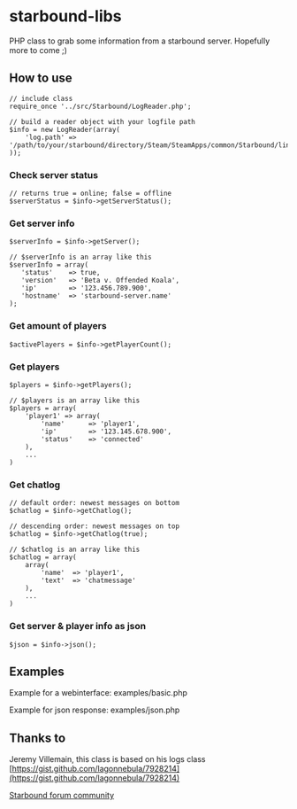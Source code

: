 starbound-libs
==============

PHP class to grab some information from a starbound server. Hopefully more to come ;)


How to use
----------
  
```
// include class
require_once '../src/Starbound/LogReader.php';

// build a reader object with your logfile path
$info = new LogReader(array(
    'log.path' => '/path/to/your/starbound/directory/Steam/SteamApps/common/Starbound/linux64'
));

```


### Check server status

```
// returns true = online; false = offline
$serverStatus = $info->getServerStatus();
```

### Get server info
  
```
$serverInfo = $info->getServer();

// $serverInfo is an array like this
$serverInfo = array(
   'status'    => true,
   'version'   => 'Beta v. Offended Koala',
   'ip'        => '123.456.789.900',
   'hostname'  => 'starbound-server.name'
);
```

### Get amount of players

```
$activePlayers = $info->getPlayerCount();
```

### Get players

```
$players = $info->getPlayers();

// $players is an array like this
$players = array(
    'player1' => array(
        'name'      => 'player1',
        'ip'        => '123.145.678.900',
        'status'    => 'connected'
    ),
    ...
)
```

### Get chatlog

```
// default order: newest messages on bottom
$chatlog = $info->getChatlog();

// descending order: newest messages on top
$chatlog = $info->getChatlog(true);

// $chatlog is an array like this
$chatlog = array(
    array(
        'name'  => 'player1',
        'text'  => 'chatmessage'
    ),
    ...
)
```

### Get server & player info as json

```
$json = $info->json();
```

Examples
--------

Example for a webinterface: examples/basic.php

Example for json response: examples/json.php

Thanks to
---------

Jeremy Villemain, this class is based on his logs class  
[https://gist.github.com/lagonnebula/7928214](https://gist.github.com/lagonnebula/7928214)

[Starbound forum community](http://community.playstarbound.com/)
